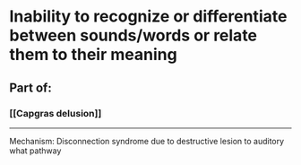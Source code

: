 #  Inability to recognize or differentiate between sounds/words or relate them to their meaning
## Part of:
### [[Capgras delusion]]

---
Mechanism: Disconnection syndrome due to destructive lesion to auditory what pathway 